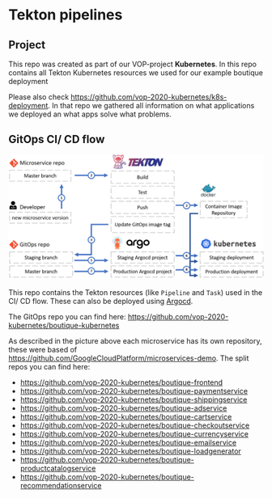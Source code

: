 # Tekton pipelines

## Project

This repo was created as part of our VOP-project **Kubernetes**.
In this repo contains all Tekton Kubernetes resources we used for our example boutique deployment

Please also check https://github.com/vop-2020-kubernetes/k8s-deployment. In that repo we gathered all information on what applications we deployed an what apps solve what problems.

## GitOps CI/ CD flow

![CI/CD flow](docs/cicd_flow.png)

This repo contains the Tekton resources (like `Pipeline` and `Task`) used in the CI/ CD flow. These can also be deployed using [Argocd](https://argoproj.github.io/argo-cd/).

The GitOps repo you can find here: https://github.com/vop-2020-kubernetes/boutique-kubernetes

As described in the picture above each microservice has its own repository, these were based of https://github.com/GoogleCloudPlatform/microservices-demo. The split repos you can find here:
 - https://github.com/vop-2020-kubernetes/boutique-frontend
 - https://github.com/vop-2020-kubernetes/boutique-paymentservice
 - https://github.com/vop-2020-kubernetes/boutique-shippingservice
 - https://github.com/vop-2020-kubernetes/boutique-adservice
 - https://github.com/vop-2020-kubernetes/boutique-cartservice
 - https://github.com/vop-2020-kubernetes/boutique-checkoutservice
 - https://github.com/vop-2020-kubernetes/boutique-currencyservice
 - https://github.com/vop-2020-kubernetes/boutique-emailservice
 - https://github.com/vop-2020-kubernetes/boutique-loadgenerator
 - https://github.com/vop-2020-kubernetes/boutique-productcatalogservice
 - https://github.com/vop-2020-kubernetes/boutique-recommendationservice
